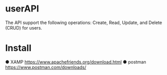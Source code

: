 # userAPI
The API support the following operations: Create, Read, Update, and
Delete (CRUD) for users.

# Install
● XAMP https://www.apachefriends.org/download.html
● postman https://www.postman.com/downloads/ 
